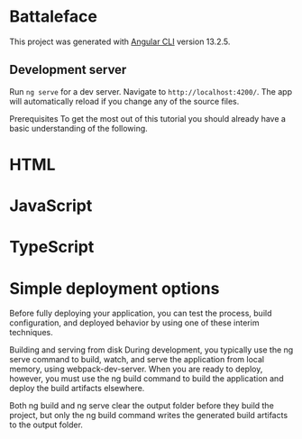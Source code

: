 # Battaleface

This project was generated with [Angular CLI](https://github.com/angular/angular-cli) version 13.2.5.

## Development server

Run `ng serve` for a dev server. Navigate to `http://localhost:4200/`. The app will automatically reload if you change any of the source files.

Prerequisites
To get the most out of this tutorial you should already have a basic understanding of the following.

# HTML
# JavaScript
# TypeScript

# Simple deployment options
Before fully deploying your application, you can test the process, build configuration, and deployed behavior by using one of these interim techniques.

Building and serving from disk
During development, you typically use the ng serve command to build, watch, and serve the application from local memory, using webpack-dev-server. When you are ready to deploy, however, you must use the ng build command to build the application and deploy the build artifacts elsewhere.

Both ng build and ng serve clear the output folder before they build the project, but only the ng build command writes the generated build artifacts to the output folder.
